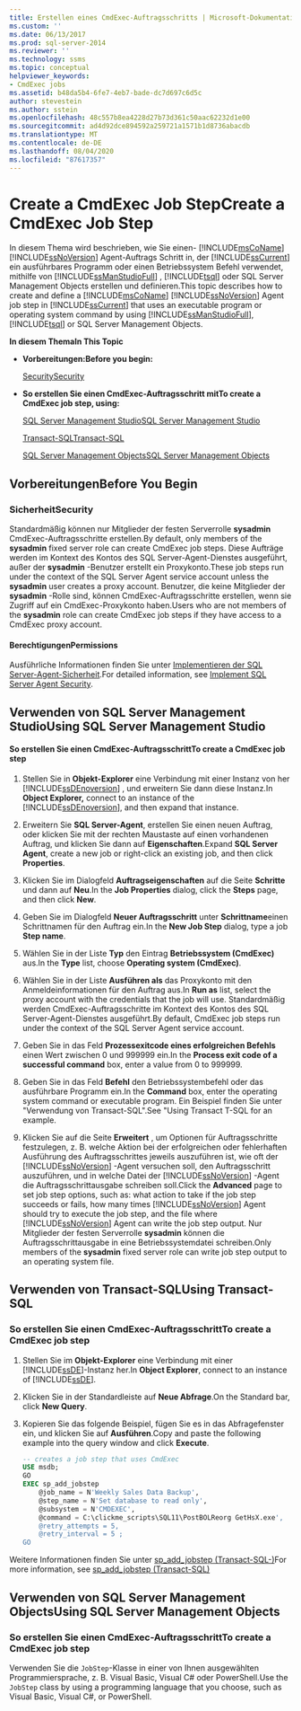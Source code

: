 ```yaml
---
title: Erstellen eines CmdExec-Auftragsschritts | Microsoft-Dokumentation
ms.custom: ''
ms.date: 06/13/2017
ms.prod: sql-server-2014
ms.reviewer: ''
ms.technology: ssms
ms.topic: conceptual
helpviewer_keywords:
- CmdExec jobs
ms.assetid: b48da5b4-6fe7-4eb7-bade-dc7d697c6d5c
author: stevestein
ms.author: sstein
ms.openlocfilehash: 48c557b8ea4228d27b73d361c50aac62232d1e00
ms.sourcegitcommit: ad4d92dce894592a259721a1571b1d8736abacdb
ms.translationtype: MT
ms.contentlocale: de-DE
ms.lasthandoff: 08/04/2020
ms.locfileid: "87617357"
---
```

# <a name="create-a-cmdexec-job-step"></a><span data-ttu-id="5c0e7-102">Create a CmdExec Job Step</span><span class="sxs-lookup"><span data-stu-id="5c0e7-102">Create a CmdExec Job Step</span></span>
  <span data-ttu-id="5c0e7-103">In diesem Thema wird beschrieben, wie Sie einen- [!INCLUDE[msCoName](../../includes/msconame-md.md)] [!INCLUDE[ssNoVersion](../../includes/ssnoversion-md.md)] Agent-Auftrags Schritt in, der [!INCLUDE[ssCurrent](../../includes/sscurrent-md.md)] ein ausführbares Programm oder einen Betriebssystem Befehl verwendet, mithilfe von [!INCLUDE[ssManStudioFull](../../includes/ssmanstudiofull-md.md)] , [!INCLUDE[tsql](../../includes/tsql-md.md)] oder SQL Server Management Objects erstellen und definieren.</span><span class="sxs-lookup"><span data-stu-id="5c0e7-103">This topic describes how to create and define a [!INCLUDE[msCoName](../../includes/msconame-md.md)] [!INCLUDE[ssNoVersion](../../includes/ssnoversion-md.md)] Agent job step in [!INCLUDE[ssCurrent](../../includes/sscurrent-md.md)] that uses an executable program or operating system command by using [!INCLUDE[ssManStudioFull](../../includes/ssmanstudiofull-md.md)], [!INCLUDE[tsql](../../includes/tsql-md.md)] or SQL Server Management Objects.</span></span>  
  
 <span data-ttu-id="5c0e7-104">**In diesem Thema**</span><span class="sxs-lookup"><span data-stu-id="5c0e7-104">**In This Topic**</span></span>  
  
-   <span data-ttu-id="5c0e7-105">**Vorbereitungen:**</span><span class="sxs-lookup"><span data-stu-id="5c0e7-105">**Before you begin:**</span></span>  
  
     [<span data-ttu-id="5c0e7-106">Security</span><span class="sxs-lookup"><span data-stu-id="5c0e7-106">Security</span></span>](#Security)  
  
-   <span data-ttu-id="5c0e7-107">**So erstellen Sie einen CmdExec-Auftragsschritt mit**</span><span class="sxs-lookup"><span data-stu-id="5c0e7-107">**To create a CmdExec job step, using:**</span></span>  
  
     [<span data-ttu-id="5c0e7-108">SQL Server Management Studio</span><span class="sxs-lookup"><span data-stu-id="5c0e7-108">SQL Server Management Studio</span></span>](#SSMS)  
  
     [<span data-ttu-id="5c0e7-109">Transact-SQL</span><span class="sxs-lookup"><span data-stu-id="5c0e7-109">Transact-SQL</span></span>](#TSQL)  
  
     [<span data-ttu-id="5c0e7-110">SQL Server Management Objects</span><span class="sxs-lookup"><span data-stu-id="5c0e7-110">SQL Server Management Objects</span></span>](#SMO)  
  
##  <a name="before-you-begin"></a><a name="BeforeYouBegin"></a> <span data-ttu-id="5c0e7-111">Vorbereitungen</span><span class="sxs-lookup"><span data-stu-id="5c0e7-111">Before You Begin</span></span>  
  
###  <a name="security"></a><a name="Security"></a> <span data-ttu-id="5c0e7-112">Sicherheit</span><span class="sxs-lookup"><span data-stu-id="5c0e7-112">Security</span></span>  
 <span data-ttu-id="5c0e7-113">Standardmäßig können nur Mitglieder der festen Serverrolle **sysadmin** CmdExec-Auftragsschritte erstellen.</span><span class="sxs-lookup"><span data-stu-id="5c0e7-113">By default, only members of the **sysadmin** fixed server role can create CmdExec job steps.</span></span> <span data-ttu-id="5c0e7-114">Diese Aufträge werden im Kontext des Kontos des SQL Server-Agent-Dienstes ausgeführt, außer der **sysadmin** -Benutzer erstellt ein Proxykonto.</span><span class="sxs-lookup"><span data-stu-id="5c0e7-114">These job steps run under the context of the SQL Server Agent service account unless the **sysadmin** user creates a proxy account.</span></span> <span data-ttu-id="5c0e7-115">Benutzer, die keine Mitglieder der **sysadmin** -Rolle sind, können CmdExec-Auftragsschritte erstellen, wenn sie Zugriff auf ein CmdExec-Proxykonto haben.</span><span class="sxs-lookup"><span data-stu-id="5c0e7-115">Users who are not members of the **sysadmin** role can create CmdExec job steps if they have access to a CmdExec proxy account.</span></span>  
  
####  <a name="permissions"></a><a name="Permissions"></a> <span data-ttu-id="5c0e7-116">Berechtigungen</span><span class="sxs-lookup"><span data-stu-id="5c0e7-116">Permissions</span></span>  
 <span data-ttu-id="5c0e7-117">Ausführliche Informationen finden Sie unter [Implementieren der SQL Server-Agent-Sicherheit](implement-sql-server-agent-security.md).</span><span class="sxs-lookup"><span data-stu-id="5c0e7-117">For detailed information, see [Implement SQL Server Agent Security](implement-sql-server-agent-security.md).</span></span>  
  
##  <a name="using-sql-server-management-studio"></a><a name="SSMS"></a> <span data-ttu-id="5c0e7-118">Verwenden von SQL Server Management Studio</span><span class="sxs-lookup"><span data-stu-id="5c0e7-118">Using SQL Server Management Studio</span></span>  
  
#### <a name="to-create-a-cmdexec-job-step"></a><span data-ttu-id="5c0e7-119">So erstellen Sie einen CmdExec-Auftragsschritt</span><span class="sxs-lookup"><span data-stu-id="5c0e7-119">To create a CmdExec job step</span></span>  
  
1.  <span data-ttu-id="5c0e7-120">Stellen Sie in **Objekt-Explorer** eine Verbindung mit einer Instanz von her [!INCLUDE[ssDEnoversion](../../includes/ssdenoversion-md.md)] , und erweitern Sie dann diese Instanz.</span><span class="sxs-lookup"><span data-stu-id="5c0e7-120">In **Object Explorer,** connect to an instance of the [!INCLUDE[ssDEnoversion](../../includes/ssdenoversion-md.md)], and then expand that instance.</span></span>  
  
2.  <span data-ttu-id="5c0e7-121">Erweitern Sie **SQL Server-Agent**, erstellen Sie einen neuen Auftrag, oder klicken Sie mit der rechten Maustaste auf einen vorhandenen Auftrag, und klicken Sie dann auf **Eigenschaften**.</span><span class="sxs-lookup"><span data-stu-id="5c0e7-121">Expand **SQL Server Agent**, create a new job or right-click an existing job, and then click **Properties**.</span></span>  
  
3.  <span data-ttu-id="5c0e7-122">Klicken Sie im Dialogfeld **Auftragseigenschaften** auf die Seite **Schritte** und dann auf **Neu**.</span><span class="sxs-lookup"><span data-stu-id="5c0e7-122">In the **Job Properties** dialog, click the **Steps** page, and then click **New**.</span></span>  
  
4.  <span data-ttu-id="5c0e7-123">Geben Sie im Dialogfeld **Neuer Auftragsschritt** unter **Schrittname**einen Schrittnamen für den Auftrag ein.</span><span class="sxs-lookup"><span data-stu-id="5c0e7-123">In the **New Job Step** dialog, type a job **Step name**.</span></span>  
  
5.  <span data-ttu-id="5c0e7-124">Wählen Sie in der Liste **Typ** den Eintrag **Betriebssystem (CmdExec)** aus.</span><span class="sxs-lookup"><span data-stu-id="5c0e7-124">In the **Type** list, choose **Operating system (CmdExec)**.</span></span>  
  
6.  <span data-ttu-id="5c0e7-125">Wählen Sie in der Liste **Ausführen als** das Proxykonto mit den Anmeldeinformationen für den Auftrag aus.</span><span class="sxs-lookup"><span data-stu-id="5c0e7-125">In **Run as** list, select the proxy account with the credentials that the job will use.</span></span> <span data-ttu-id="5c0e7-126">Standardmäßig werden CmdExec-Auftragsschritte im Kontext des Kontos des SQL Server-Agent-Dienstes ausgeführt.</span><span class="sxs-lookup"><span data-stu-id="5c0e7-126">By default, CmdExec job steps run under the context of the SQL Server Agent service account.</span></span>  
  
7.  <span data-ttu-id="5c0e7-127">Geben Sie in das Feld **Prozessexitcode eines erfolgreichen Befehls** einen Wert zwischen 0 und 999999 ein.</span><span class="sxs-lookup"><span data-stu-id="5c0e7-127">In the **Process exit code of a successful command** box, enter a value from 0 to 999999.</span></span>  
  
8.  <span data-ttu-id="5c0e7-128">Geben Sie in das Feld **Befehl** den Betriebssystembefehl oder das ausführbare Programm ein.</span><span class="sxs-lookup"><span data-stu-id="5c0e7-128">In the **Command** box, enter the operating system command or executable program.</span></span> <span data-ttu-id="5c0e7-129">Ein Beispiel finden Sie unter "Verwendung von Transact-SQL".</span><span class="sxs-lookup"><span data-stu-id="5c0e7-129">See "Using Transact T-SQL for an example.</span></span>  
  
9. <span data-ttu-id="5c0e7-130">Klicken Sie auf die Seite **Erweitert** , um Optionen für Auftragsschritte festzulegen, z. B. welche Aktion bei der erfolgreichen oder fehlerhaften Ausführung des Auftragsschrittes jeweils auszuführen ist, wie oft der [!INCLUDE[ssNoVersion](../../includes/ssnoversion-md.md)] -Agent versuchen soll, den Auftragsschritt auszuführen, und in welche Datei der [!INCLUDE[ssNoVersion](../../includes/ssnoversion-md.md)] -Agent die Auftragsschrittausgabe schreiben soll.</span><span class="sxs-lookup"><span data-stu-id="5c0e7-130">Click the **Advanced** page to set job step options, such as: what action to take if the job step succeeds or fails, how many times [!INCLUDE[ssNoVersion](../../includes/ssnoversion-md.md)] Agent should try to execute the job step, and the file where [!INCLUDE[ssNoVersion](../../includes/ssnoversion-md.md)] Agent can write the job step output.</span></span> <span data-ttu-id="5c0e7-131">Nur Mitglieder der festen Serverrolle **sysadmin** können die Auftragsschrittausgabe in eine Betriebssystemdatei schreiben.</span><span class="sxs-lookup"><span data-stu-id="5c0e7-131">Only members of the **sysadmin** fixed server role can write job step output to an operating system file.</span></span>  
  
##  <a name="using-transact-sql"></a><a name="TSQL"></a> <span data-ttu-id="5c0e7-132">Verwenden von Transact-SQL</span><span class="sxs-lookup"><span data-stu-id="5c0e7-132">Using Transact-SQL</span></span>  
  
### <a name="to-create-a-cmdexec-job-step"></a><span data-ttu-id="5c0e7-133">So erstellen Sie einen CmdExec-Auftragsschritt</span><span class="sxs-lookup"><span data-stu-id="5c0e7-133">To create a CmdExec job step</span></span>  
  
1.  <span data-ttu-id="5c0e7-134">Stellen Sie im **Objekt-Explorer** eine Verbindung mit einer [!INCLUDE[ssDE](../../includes/ssde-md.md)]-Instanz her.</span><span class="sxs-lookup"><span data-stu-id="5c0e7-134">In **Object Explorer**, connect to an instance of [!INCLUDE[ssDE](../../includes/ssde-md.md)].</span></span>  
  
2.  <span data-ttu-id="5c0e7-135">Klicken Sie in der Standardleiste auf **Neue Abfrage**.</span><span class="sxs-lookup"><span data-stu-id="5c0e7-135">On the Standard bar, click **New Query**.</span></span>  
  
3.  <span data-ttu-id="5c0e7-136">Kopieren Sie das folgende Beispiel, fügen Sie es in das Abfragefenster ein, und klicken Sie auf **Ausführen**.</span><span class="sxs-lookup"><span data-stu-id="5c0e7-136">Copy and paste the following example into the query window and click **Execute**.</span></span>  
  
    ```sql
    -- creates a job step that uses CmdExec  
    USE msdb;  
    GO  
    EXEC sp_add_jobstep  
        @job_name = N'Weekly Sales Data Backup',  
        @step_name = N'Set database to read only',  
        @subsystem = N'CMDEXEC',  
        @command = C:\clickme_scripts\SQL11\PostBOLReorg GetHsX.exe',   
        @retry_attempts = 5,  
        @retry_interval = 5 ;  
    GO  
    ```  
  
 <span data-ttu-id="5c0e7-137">Weitere Informationen finden Sie unter [sp_add_jobstep &#40;Transact-SQL-&#41;](/sql/relational-databases/system-stored-procedures/sp-add-jobstep-transact-sql)</span><span class="sxs-lookup"><span data-stu-id="5c0e7-137">For more information, see [sp_add_jobstep &#40;Transact-SQL&#41;](/sql/relational-databases/system-stored-procedures/sp-add-jobstep-transact-sql)</span></span>  
  
##  <a name="using-sql-server-management-objects"></a><a name="SMO"></a><span data-ttu-id="5c0e7-138">Verwenden von SQL Server Management Objects</span><span class="sxs-lookup"><span data-stu-id="5c0e7-138">Using SQL Server Management Objects</span></span>  

### <a name="to-create-a-cmdexec-job-step"></a><span data-ttu-id="5c0e7-139">So erstellen Sie einen CmdExec-Auftragsschritt</span><span class="sxs-lookup"><span data-stu-id="5c0e7-139">To create a CmdExec job step</span></span>
  
 <span data-ttu-id="5c0e7-140">Verwenden Sie die `JobStep`-Klasse in einer von Ihnen ausgewählten Programmiersprache, z. B. Visual Basic, Visual C# oder PowerShell.</span><span class="sxs-lookup"><span data-stu-id="5c0e7-140">Use the `JobStep` class by using a programming language that you choose, such as Visual Basic, Visual C#, or PowerShell.</span></span>  

